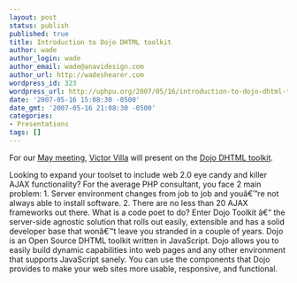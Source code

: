 ```yaml
---
layout: post
status: publish
published: true
title: Introduction to Dojo DHTML toolkit
author: wade
author_login: wade
author_email: wade@anavidesign.com
author_url: http://wadeshearer.com
wordpress_id: 323
wordpress_url: http://uphpu.org/2007/05/16/introduction-to-dojo-dhtml-toolkit/
date: '2007-05-16 15:08:30 -0500'
date_gmt: '2007-05-16 21:08:30 -0500'
categories:
- Presentations
tags: []
---
```

<p>For our <a href="/meetings/">May meeting</a>, <a href="/author/mindjuju/">Victor Villa</a> will present on the <a href="http://www.dojotoolkit.org/">Dojo DHTML toolkit</a>.</p>
<p class="note">Looking to expand your toolset to include web 2.0 eye candy and killer AJAX functionality? For the average PHP consultant, you face 2 main problem:  1. Server environment changes from job to job and youâ€™re not always able to install software.  2.  There are no less than 20 AJAX frameworks out there.  What is a code poet to do? Enter Dojo Toolkit â€“ the server-side agnostic solution that rolls out easily, extensible and has a solid developer base that wonâ€™t leave you stranded in a couple of years. Dojo is an Open Source DHTML toolkit written in JavaScript. Dojo allows you to easily build dynamic capabilities into web pages and any other environment that supports JavaScript sanely. You can use the components that Dojo provides to make your web sites more usable, responsive, and functional.</p>
